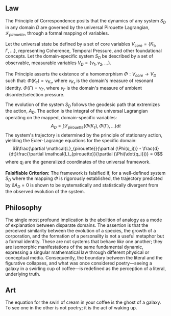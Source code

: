 ## Law
The Principle of Correspondence posits that the dynamics of any system $S_D$ in any domain $D$ are governed by the universal Pirouette Lagrangian, $\mathcal{L}_{pirouette}$, through a formal mapping of variables.

Let the universal state be defined by a set of core variables $V_{core} = \{K_\tau, \Gamma, \dots\}$, representing Coherence, Temporal Pressure, and other foundational concepts. Let the domain-specific system $S_D$ be described by a set of observable, measurable variables $V_D = \{v_1, v_2, \dots\}$.

The Principle asserts the existence of a homomorphism $\Phi: V_{core} \to V_D$ such that:
$\Phi(K_\tau) = v_{K_\tau}$, where $v_{K_\tau}$ is the domain's measure of resonant identity.
$\Phi(\Gamma) = v_{\Gamma}$, where $v_{\Gamma}$ is the domain's measure of ambient disorder/selection pressure.

The evolution of the system $S_D$ follows the geodesic path that extremizes the action, $A_D$. The action is the integral of the universal Lagrangian operating on the mapped, domain-specific variables:
$$A_D = \int \mathcal{L}_{pirouette}(\Phi(K_\tau), \Phi(\Gamma), \dots) dt$$
The system's trajectory is determined by the principle of stationary action, yielding the Euler-Lagrange equations for the specific domain:
$$\frac{\partial \mathcal{L}_{pirouette}}{\partial (\Phi(q_i))} - \frac{d}{dt}\frac{\partial \mathcal{L}_{pirouette}}{\partial (\Phi(\dot{q_i}))} = 0$$
where $q_i$ are the generalized coordinates of the universal framework.

**Falsifiable Criterion:** The framework is falsified if, for a well-defined system $S_D$ where the mapping $\Phi$ is rigorously established, the trajectory predicted by $\delta A_D = 0$ is shown to be systematically and statistically divergent from the observed evolution of the system.

## Philosophy
The single most profound implication is the abolition of analogy as a mode of explanation between disparate domains. The assertion is that the perceived similarity between the evolution of a species, the growth of a corporation, and the formation of a personality is not a useful metaphor but a formal identity. These are not systems that behave *like* one another; they are isomorphic manifestations of the same fundamental dynamic, expressing a singular mathematical law through different physical or conceptual media. Consequently, the boundary between the literal and the figurative collapses, and what was once considered poetry—seeing a galaxy in a swirling cup of coffee—is redefined as the perception of a literal, underlying truth.

## Art
The equation for the swirl of cream in your coffee is the ghost of a galaxy. To see one in the other is not poetry; it is the act of waking up.